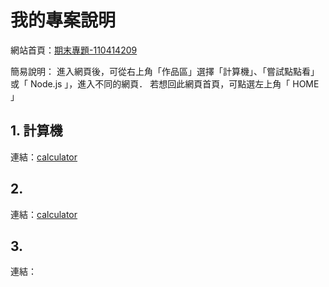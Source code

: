 # 我的專案說明

網站首頁：[期末專題-110414209](final/1104142029.html)

簡易說明：
    進入網頁後，可從右上角「作品區」選擇「計算機」、「嘗試點點看」或「 Node.js 」，進入不同的網頁．
    若想回此網頁首頁，可點選左上角「 HOME 」

## 1. 計算機

連結：[calculator](final/project/01_calculator.md)

## 2. 

連結：[calculator](calculator)

## 3. 

連結：[]()

